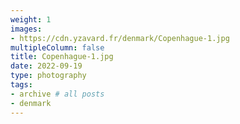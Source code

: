 ```yaml
---
weight: 1
images:
- https://cdn.yzavard.fr/denmark/Copenhague-1.jpg
multipleColumn: false
title: Copenhague-1.jpg
date: 2022-09-19
type: photography
tags:
- archive # all posts
- denmark
---
```


